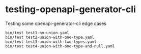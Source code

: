 # testing-openapi-generator-cli
Testing some openapi-generator-cli edge cases


```
bin/test test1-no-union.yaml
bin/test test2-union-with-one-type.yaml
bin/test test3-union-with-two-types.yaml
bin/test test4-union-with-one-type-and-null.yaml
```
